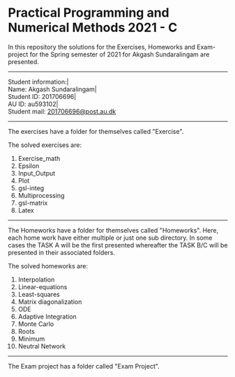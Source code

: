 # Practical Programming and Numerical Methods 2021 - C

In this repository the solutions for the Exercises, Homeworks and Exam-project for the Spring semester of 2021 for Akgash Sundaralingam are presented.

-------------------------------------------------------------------------------------------------------------------------------------------------------

Student information:|   
Name: Akgash Sundaralingam|   
Student ID: 201706696|  
AU ID: au593102|  
Student mail: 201706696@post.au.dk

-------------------------------------------------------------------------------------------------------------------------------------------------------

The exercises have a folder for themselves called "Exercise". 

The solved exercises are: 

1. Exercise_math
2. Epsilon
3. Input_Output
4. Plot
5. gsl-integ
6. Multiprocessing
7. gsl-matrix
8. Latex
-------------------------------------------------------------------------------------------------------------------------------------------------------

The Homeworks have a folder for themselves called "Homeworks". Here, each home work have either multiple or just one sub directory. In some cases the TASK A will be the first presented whereafter the TASK B/C will be presented in their associated folders. 

The solved homeworks are: 

1. Interpolation
2. Linear-equations
3. Least-squares
4. Matrix diagonalization
5. ODE
6. Adaptive Integration
7. Monte Carlo
8. Roots
9. Minimum
10. Neutral Network

-------------------------------------------------------------------------------------------------------------------------------------------------------
The Exam project has a folder called "Exam Project". 
